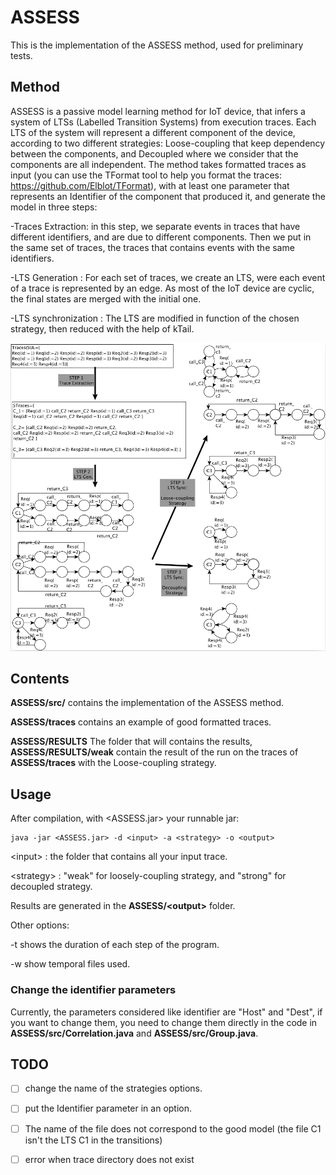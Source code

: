 # ASSESS
This is the implementation of the ASSESS method, used for preliminary tests.

## Method

ASSESS is a passive model learning method for IoT device, that infers a system of LTSs (Labelled Transition Systems) from execution traces. 
Each LTS of the system will represent a different component of the device, according to two different strategies: Loose-coupling that keep dependency between the components, and Decoupled where we consider that the components are all independent.
The method takes formatted traces as input (you can use the TFormat tool to help you format the traces: https://github.com/Elblot/TFormat), with at least one parameter that represents an Identifier of the component that produced it, and generate the model in three steps:

-Traces Extraction: in this step, we separate events in traces that have different identifiers, and are due to different components.
Then we put in the same set of traces, the traces that contains events with the same identifiers.

-LTS Generation : For each set of traces, we create an LTS, were each event of a trace is represented by an edge.
As most of the IoT device are cyclic, the final states are merged with the initial one.

-LTS synchronization : The LTS are modified in function of the chosen strategy, then reduced with the help of kTail.

![Alt text](figures/example.png "The ASSESS aproach.")


## Contents

**ASSESS/src/** contains the implementation of the ASSESS method.

**ASSESS/traces** contains an example of good formatted traces.

**ASSESS/RESULTS** The folder that will contains the results, **ASSESS/RESULTS/weak** contain the result of the run on the traces of **ASSESS/traces** with the Loose-coupling strategy.

## Usage

After compilation, with <ASSESS.jar> your runnable jar:
```
java -jar <ASSESS.jar> -d <input> -a <strategy> -o <output>
```
\<input\> : the folder that contains all your input trace.

\<strategy\> : "weak" for loosely-coupling strategy, and "strong" for decoupled strategy.
  
Results are generated in the **ASSESS/\<output\>** folder.

Other options: 

-t   shows the duration of each step of the program.

-w   show temporal files used.


### Change the identifier parameters

Currently, the parameters considered like identifier are "Host" and "Dest", if you want to change them, you need to change them directly in the code in  **ASSESS/src/Correlation.java** and **ASSESS/src/Group.java**.

## TODO

- [ ] change the name of the strategies options.

- [ ] put the Identifier parameter in an option.

- [ ] The name of the file does not correspond to the good model (the file C1 isn't the LTS C1 in the transitions)

- [ ] error when trace directory does not exist
